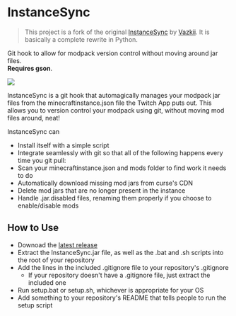 # InstanceSync
> This project is a fork of the original [InstanceSync](https://github.com/Vazkii/InstanceSync) by [Vazkii](https://github.com/Vazkii).
> It is basically a complete rewrite in Python.

Git hook to allow for modpack version control without moving around jar files.  
**Requires gson**.

![](https://i.imgur.com/t4PXzQ7.png)

InstanceSync is a git hook that automagically manages your modpack jar files from the minecraftinstance.json file the Twitch App puts out. This allows you to version control your modpack using git, without moving mod files around, neat!

InstanceSync can
* Install itself with a simple script
* Integrate seamlessly with git so that all of the following happens every time you git pull:
* Scan your minecraftinstance.json and mods folder to find work it needs to do
* Automatically download missing mod jars from curse's CDN
* Delete mod jars that are no longer present in the instance
* Handle .jar.disabled files, renaming them properly if you choose to enable/disable mods

## How to Use

* Downoad the [latest release](https://github.com/Vazkii/InstanceSync/releases)
* Extract the InstanceSync.jar file, as well as the .bat and .sh scripts into the root of your repository
* Add the lines in the included .gitignore file to your repository's .gitignore
  * If your repository doesn't have a .gitignore file, just extract the included one
* Run  setup.bat or setup.sh, whichever is appropriate for your OS
* Add something to your repository's README that tells people to run the setup script
